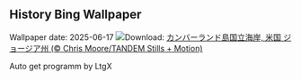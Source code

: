 ## History Bing Wallpaper
Wallpaper date: 2025-06-17
![](https://www.bing.com/th?id=OHR.CumberlandOaks_JA-JP7607865039_UHD.jpg&w=1000)Download: [カンバーランド島国立海岸, 米国 ジョージア州 (© Chris Moore/TANDEM Stills + Motion)](https://www.bing.com/th?id=OHR.CumberlandOaks_JA-JP7607865039_UHD.jpg)

Auto get programm by LtgX
